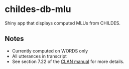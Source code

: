 # childes-db-mlu

Shiny app that displays computed MLUs from CHILDES. 

## Notes

* Currently computed on WORDS only
* All utterances in transcript
* See section 7.22 of the [CLAN manual](http://talkbank.org/manuals/CLAN.pdf) for more details.